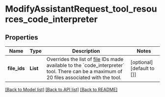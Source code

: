 # ModifyAssistantRequest_tool_resources_code_interpreter
## Properties

| Name | Type | Description | Notes |
|------------ | ------------- | ------------- | -------------|
| **file\_ids** | **List** | Overrides the list of [file](/docs/api-reference/files) IDs made available to the &#x60;code_interpreter&#x60; tool. There can be a maximum of 20 files associated with the tool.  | [optional] [default to []] |

[[Back to Model list]](../README.md#documentation-for-models) [[Back to API list]](../README.md#documentation-for-api-endpoints) [[Back to README]](../README.md)

